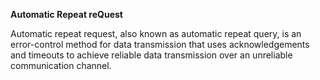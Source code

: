 **Automatic Repeat reQuest**

Automatic repeat request, also known as automatic repeat query, is an error-control method for data transmission that uses acknowledgements and timeouts to achieve reliable data transmission over an unreliable communication channel.